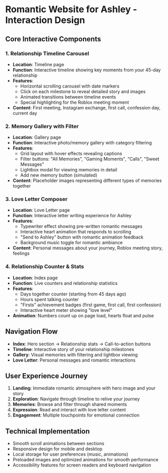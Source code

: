 # Romantic Website for Ashley - Interaction Design

## Core Interactive Components

### 1. **Relationship Timeline Carousel**
- **Location**: Timeline page
- **Function**: Interactive timeline showing key moments from your 45-day relationship
- **Features**: 
  - Horizontal scrolling carousel with date markers
  - Click on each milestone to reveal detailed story and images
  - Animated transitions between timeline events
  - Special highlighting for the Roblox meeting moment
- **Content**: First meeting, Instagram exchange, first call, confession day, current day

### 2. **Memory Gallery with Filter**
- **Location**: Gallery page  
- **Function**: Interactive photo/memory gallery with category filtering
- **Features**:
  - Grid layout with hover effects revealing captions
  - Filter buttons: "All Memories", "Gaming Moments", "Calls", "Sweet Messages"
  - Lightbox modal for viewing memories in detail
  - Add new memory button (simulated)
- **Content**: Placeholder images representing different types of memories together

### 3. **Love Letter Composer**
- **Location**: Love Letter page
- **Function**: Interactive letter writing experience for Ashley
- **Features**:
  - Typewriter effect showing pre-written romantic messages
  - Interactive heart animation that responds to scrolling
  - "Send to Ashley" button with romantic animation feedback
  - Background music toggle for romantic ambiance
- **Content**: Personal messages about your journey, Roblox meeting story, feelings

### 4. **Relationship Counter & Stats**
- **Location**: Index page
- **Function**: Live counters and relationship statistics
- **Features**:
  - Days together counter (starting from 45 days ago)
  - Hours spent talking counter
  - "Firsts" achievement badges (first game, first call, first confession)
  - Interactive heart meter showing "love level"
- **Animation**: Numbers count up on page load, hearts float and pulse

## Navigation Flow
- **Index**: Hero section → Relationship stats → Call-to-action buttons
- **Timeline**: Interactive story of your relationship milestones  
- **Gallery**: Visual memories with filtering and lightbox viewing
- **Love Letter**: Personal messages and romantic interactions

## User Experience Journey
1. **Landing**: Immediate romantic atmosphere with hero image and your story
2. **Exploration**: Navigate through timeline to relive your journey
3. **Memories**: Browse and filter through shared moments
4. **Expression**: Read and interact with love letter content
5. **Engagement**: Multiple touchpoints for emotional connection

## Technical Implementation
- Smooth scroll animations between sections
- Responsive design for mobile and desktop
- Local storage for user preferences (music, animations)
- Preloaded images and optimized animations for smooth performance
- Accessibility features for screen readers and keyboard navigation